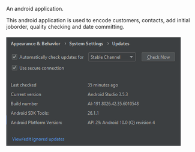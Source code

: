 An android application.

This android application is used to encode customers, contacts, add initial joborder, quality checking and date committing.

![Android Studio](https://raw.githubusercontent.com/dr0psh0t/mobilecsax/master/as_version.png)